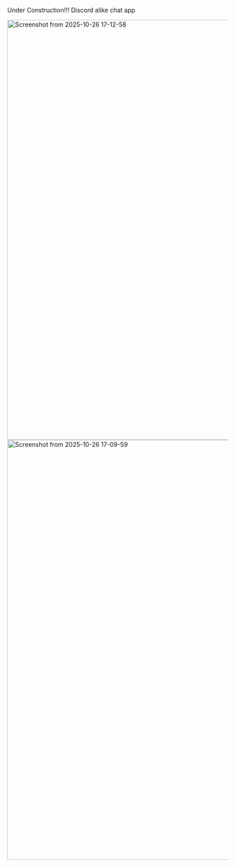 Under Construction!!! Discord alike chat app

<img width="1851" height="961" alt="Screenshot from 2025-10-26 17-12-58" src="https://github.com/user-attachments/assets/44324951-161b-46be-ab45-87db2c8f0d8f" />
<img width="1851" height="961" alt="Screenshot from 2025-10-26 17-09-59" src="https://github.com/user-attachments/assets/91f230d7-6e00-489d-b5d8-3fa4aaf76ae0" />

